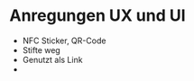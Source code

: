 Anregungen UX und UI
====================

- NFC Sticker, QR-Code
- Stifte weg
- Genutzt als Link
- 